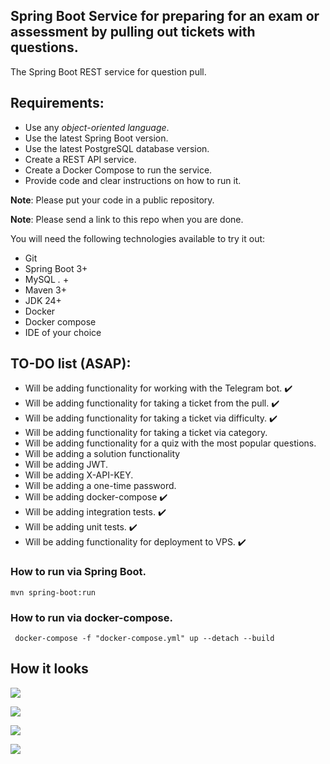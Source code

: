 ## Spring Boot Service for  preparing for an exam or assessment by pulling out tickets with questions.

The Spring Boot REST service for question pull.

## Requirements:

- Use any *object-oriented language*.
- Use the latest Spring Boot version.
- Use the latest PostgreSQL database version.
- Create a REST API service.
- Create a Docker Compose to run the service.
- Provide code and clear instructions on how to run it.

**Note**: Please put your code in a public repository.

**Note**: Please send a link to this repo when you are done.

You will need the following technologies available to try it out:

* Git
* Spring Boot 3+
* MySQL *.* +
* Maven 3+
* JDK 24+
* Docker
* Docker compose
* IDE of your choice

## TO-DO list (ASAP):

- Will be adding functionality for working with the Telegram bot. :heavy_check_mark:
- Will be adding functionality for taking a ticket from the pull. :heavy_check_mark:
- Will be adding functionality for taking a ticket via difficulty. :heavy_check_mark:
- Will be adding functionality for taking a ticket via category.
- Will be adding functionality for a quiz with the most popular questions.
- Will be adding a solution functionality 
- Will be adding JWT.
- Will be adding X-API-KEY.
- Will be adding a one-time password.
- Will be adding docker-compose :heavy_check_mark:
- Will be adding integration tests. :heavy_check_mark:
- Will be adding unit tests. :heavy_check_mark:
- Will be adding functionality for deployment to VPS. :heavy_check_mark:

### How to run via Spring Boot.

```mvn spring-boot:run```

### How to run via docker-compose.

``` docker-compose -f "docker-compose.yml" up --detach --build```

## How it looks
![](https://i.postimg.cc/KYc2cCMS/Screenshot-at-Jun-26-10-34-58.png)

![](https://i.postimg.cc/dQzMzhQy/Screenshot-at-Jun-26-10-35-44.png)

![](https://i.postimg.cc/W4BNSXyd/Screenshot-at-Jun-26-10-36-05.png)

![](https://i.postimg.cc/Z5JVvmKR/Screenshot-at-Jun-26-10-36-31.png)
